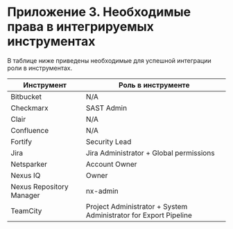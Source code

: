 # Приложение 3. Необходимые права в интегрируемых инструментах

В таблице ниже приведены необходимые для успешной интеграции роли в инструментах.

Инструмент|Роль в инструменте
-|-
Bitbucket|N/A
Checkmarx|SAST Admin
Clair|N/A
Confluence|N/A
Fortify|Security Lead
Jira|Jira Administrator + Global permissions
Netsparker|Account Owner
Nexus IQ|Owner
Nexus Repository Manager|nx-admin
TeamCity|Project Administrator + System Administrator for Export Pipeline